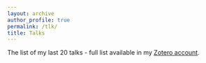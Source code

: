 ```yaml
---
layout: archive
author_profile: true
permalink: /tlk/
title: Talks
---
```


The list of my last 20 talks - full list available in my [Zotero account](https://www.zotero.org/essepuntato/).

<div class="loader"></div>

<div id="pub"></div>

<script src="https://code.jquery.com/jquery-3.4.1.min.js"  integrity="sha256-CSXorXvZcTkaix6Yvo6HppcZGetbYMGWSFlBw8HfCJo=" crossorigin="anonymous"></script>
<script>
function prepare_html(bib) {
	s = "<p>";
	
	// authors
	if (bib.creators.length > 0) {
		var is_first = true;
		for (let i = 0; i < bib.creators.length; i++) {
			var creator = bib.creators[i];
			if ((bib.itemType == "book" && creator.creatorType == "editor") || creator.creatorType == "author" || creator.creatorType == "presenter") {
				if (!is_first) {
					s += ", "
				}
				s += creator.lastName;
				
				is_first = is_first & false;
			}
		}
	}
	
	
	// publication date
	date_rex = /([0-9][0-9][0-9][0-9])/
	s += " (" + date_rex.exec(bib.date)[1] + "). ";
	
	// title
	s += bib.title + ".";
	
	// venue
	if (bib.itemType == "journalArticle") {
		s += " <em>" + bib.publicationTitle + "</em>";
		if (bib.volume != "") {
			s += ", " + bib.volume;
		}
		if (bib.issue != "") {
			s += " (" + bib.issue + ")";
		}
		if (bib.pages != "") {
			s += ", " + bib.pages;
		}
		s += "."
	} else if (bib.itemType == "preprint") {
		s += " Preprint";
		if (bib.repository != "") {
			s += " available in " + bib.repository
		}
		s += ".";
	} else if (bib.itemType == "dataset") {
		if (bib.type != "") {
			s += " " + bib.type;
			if (bib.versionNumber != "") {
				s+= " - version: " + bib.versionNumber
				if (bib.format != "") {
					s += ", format(s): " + bib.format
				}
			}
			s +=  ".";
		}
		
		if (bib.repository != "") {
			s += " Data available in ";
			if (bib.repositoryLocation != "") {
				s += "<a href='" + bib.repositoryLocation + "'>";
			}
			s += bib.repository;
			if (bib.repositoryLocation != "") {
				s += "</a>";
			}
		}
		s += ".";
	} else if (bib.itemType == "conferencePaper") {
		if (bib.proceedingsTitle != "") {
			s += " In ";
			var is_first = true;
			for (let i = 0; i < bib.creators.length; i++) {
				var creator = bib.creators[i];
				if (creator.creatorType == "editor") {
					if (!is_first) {
						s += ", "
					}
					s += creator.lastName;
					
					is_first = is_first & false;
						
				}
			}
			if (!is_first) {
				s += " (Eds.), "
			}
			s += "<em>" + bib.proceedingsTitle + "</em>"
			if (bib.pages != "") {
				s += " (pp. " + bib.pages + ")";
			}
			if (bib.series != "") {
				s += ", " + bib.series;
				if (bib.volume != "") {
					s += " (Vol. " + bib.volume + ")"
				}
			}
			s += "."
			if (bib.publisher != "") {
				if (bib.place != "") {
					s += " " + bib.place + ":";
				}
				s += " " + bib.publisher + ".";
			}
		}
		if (bib.conferenceName != "") {
			s += " Presented at the " + bib.conferenceName;
			if (bib.publisher == "") {
				s += ", " + bib.place
			}
			s += "."
		}
	} else if (bib.itemType == "report") {
		if (bib.reportType != "") {
			s += " " + bib.reportType;
			if (bib.reportNumber != "") {
				s += " " + bib.reportNumber;
			}
		}
		if (bib.seriesTitle != "") {
			s += ", <em>" + bib.seriesTitle + "</em>.";
		} else {
			s += ".";
		}
		if (bib.institution	 != "") {
			if (bib.place != "") {
				s += " " + bib.place + ":";
			}
			s += " " + bib.institution + ".";
		}
	} else if (bib.itemType == "book") {
		if (bib.seriesTitle != "") {
			s += " <em>" + bib.seriesTitle + "</em>";
				if (bib.volume != "") {
					s += " (Vol. " + bib.volume + ")"
				}
			s += "."
		}
		if (bib.publisher != "") {
			if (bib.place != "") {
				s += " " + bib.place + ":";
			}
			s += " " + bib.publisher + ".";
		}
	} else if (bib.itemType == "standard") {
		if (bib.type != "") {
			s += " " + bib.type;
			if (bib.versionNumber != "") {
				s += " " + bib.versionNumber;
			}
		}
		if (bib.publisher != "") {
			if (bib.place != "") {
				s += " " + bib.place + ":";
			}
			s += " " + bib.publisher + ".";
		}
	} else if (bib.itemType == "blogPost") {
		if (bib.blogTitle != "") {
			s += " <em>" + bib.blogTitle + "</em>";
				if (bib.websiteType != "") {
					s += " [" + bib.websiteType + "]"
				}
			s += "."
		}
	} else if (bib.itemType == "document") {
		if (bib.publisher != "") {
			s += " " + bib.publisher + ".";
		}
	} else if (bib.itemType == "artwork") {
		s += " Poster."
	} else if (bib.itemType == "bookSection") {
		if (bib.bookTitle != "") {
			s += " In ";
			var is_first = true;
			for (let i = 0; i < bib.creators.length; i++) {
				var creator = bib.creators[i];
				if (creator.creatorType == "editor") {
					if (!is_first) {
						s += ", "
					}
					s += creator.lastName;
					
					is_first = is_first & false;
						
				}
			}
			if (!is_first) {
				s += " (Eds.), "
			}
			s += "<em>" + bib.bookTitle + "</em>"
			if (bib.pages != "") {
				s += " (pp. " + bib.pages + ")";
			}
			if (bib.series != "") {
				s += ", " + bib.series;
				if (bib.volume != "") {
					s += " (Vol. " + bib.volume + ")"
				}
			}
			s += "."
			if (bib.publisher != "") {
				if (bib.place != "") {
					s += " " + bib.place + ":";
				}
				s += " " + bib.publisher + ".";
			}
		}
	} else if (bib.itemType == "presentation") {
		if (bib.presentationType != "") {
			s += " " + bib.presentationType;
			if (bib.meetingName) {
				s +=  " presented at the <em>" + bib.meetingName + "</em>";
			}
			if (bib.place != "") {
				s +=  " (" + bib.place + ")";
			}
			s +=  ".";	
		}
	} else {
		// do nothing
	}
	
	// DOI or URL
	if (bib.DOI != "" && bib.DOI != undefined) {
		s += " <a href='https://doi.org/" + bib.DOI + "'>doi:" + bib.DOI + "</a>"
	} else if (bib.url != "" && bib.url != undefined) {
		s += " <a href='" + bib.url + "'>";
		if (bib.url.startsWith("https://doi.org/")) {
			s += bib.url.replace("https://doi.org/", "doi:");
		} else {
			s += bib.url;
		}
		s += "</a>";
	}
	
	s += "</p>";
	
	return s;
}

$.get("https://api.zotero.org/users/5306497/publications/items?sort=date&itemType=presentation&limit=20", function( data ) {
    $.each(data, function(idx, val) {
        $(".loader").hide();
        $("#pub").append(prepare_html(val.data));
    });
});
</script>  
